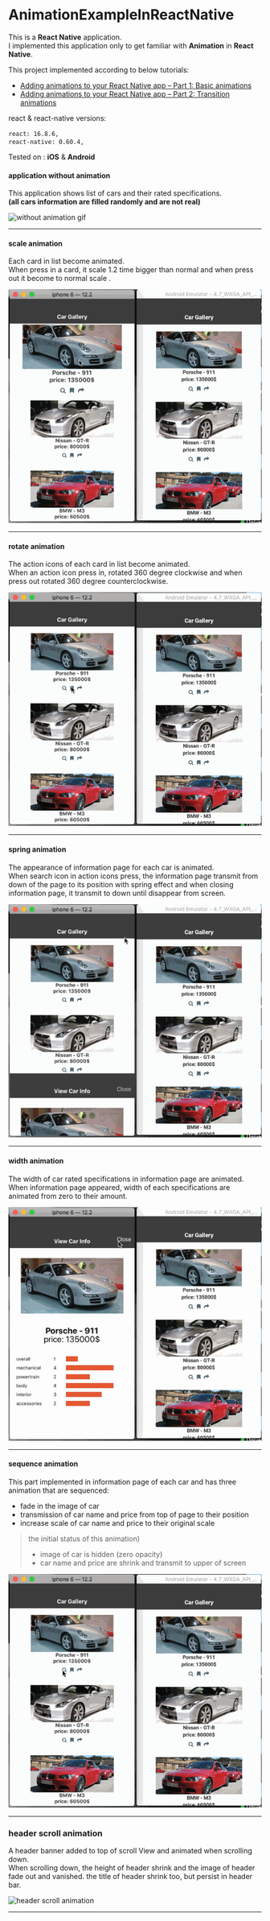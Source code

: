 # AnimationExampleInReactNative

This is a **React Native** application.\
I implemented this application only to get familiar with **Animation** in **React Native**.


This project implemented according to below tutorials:
* [Adding animations to your React Native app – Part 1: Basic animations](https://blog.pusher.com/animation-react-native-part-1/) 
* [Adding animations to your React Native app – Part 2: Transition animations](https://blog.pusher.com/animation-react-native-part-2/)


react & react-native versions:
```$xslt
react: 16.8.6,
react-native: 0.60.4,
```

Tested on : **iOS** & **Android**



#### application without animation
This application shows list of cars and their rated specifications.\
**(all cars information are filled randomly and are not real)**

![without animation gif](readMeImages/withoutAnimation.gif)


-----------

#### scale animation


Each card in list become animated.\
When press in a card, it scale 1.2 time bigger than normal and when press out it become to normal scale .

![scale animation gif](readMeImages/scaleAnimation.gif)


-----------

#### rotate animation

The action icons of each card in list become animated.\
When an action icon press in, rotated 360 degree clockwise and when press out rotated 360 degree counterclockwise.

![rotate animation gif](readMeImages/rotateAnimation.gif)


-----------

#### spring animation

The appearance of information page for each car is animated.\
When search icon in action icons press, the information page transmit from down of the page to its position with spring effect 
and when closing information page, it transmit to down until disappear from screen.

![spring animation](readMeImages/springAnimation.gif)


-----------

#### width animation

The width of car rated specifications in information page are animated.\
When information page appeared, width of each specifications are animated from zero to their amount.

![width animation](readMeImages/widthAnimation.gif)


-----------

#### sequence animation

This part implemented in information page of each car and has three animation that are sequenced:
* fade in the image of car
* transmission of car name and price from top of page to their position
* increase scale of  car name and price to their original scale

> the initial status of this animation)
> * image of car is hidden (zero opacity)
> * car name and price are shrink and transmit to upper of screen

![sequence animation](readMeImages/sequenceAnimation.gif)


-----------

### header scroll animation

A header banner added to top of scroll View and animated when scrolling down.\
When scrolling down, the height of header shrink and the image of header fade out and vanished. the title of header shrink too, but persist in header bar.

![header scroll animation](readMeImages/headerScrollAnimation.gif)




------------